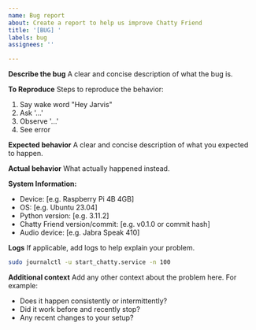 ```yaml
---
name: Bug report
about: Create a report to help us improve Chatty Friend
title: '[BUG] '
labels: bug
assignees: ''

---
```


**Describe the bug**
A clear and concise description of what the bug is.

**To Reproduce**
Steps to reproduce the behavior:
1. Say wake word "Hey Jarvis"
2. Ask '...'
3. Observe '...'
4. See error

**Expected behavior**
A clear and concise description of what you expected to happen.

**Actual behavior**
What actually happened instead.

**System Information:**
 - Device: [e.g. Raspberry Pi 4B 4GB]
 - OS: [e.g. Ubuntu 23.04]
 - Python version: [e.g. 3.11.2]
 - Chatty Friend version/commit: [e.g. v0.1.0 or commit hash]
 - Audio device: [e.g. Jabra Speak 410]

**Logs**
If applicable, add logs to help explain your problem.
```bash
sudo journalctl -u start_chatty.service -n 100
```

**Additional context**
Add any other context about the problem here. For example:
- Does it happen consistently or intermittently?
- Did it work before and recently stop?
- Any recent changes to your setup?
